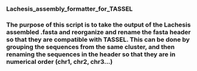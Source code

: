 ###    Lachesis_assembly_formatter_for_TASSEL

###    The purpose of this script is to take the output of the Lachesis assembled .fasta and reorganize and rename the fasta header so that they are compatible with TASSEL. This can be done by grouping the sequences from the same cluster, and then renaming the sequences in the header so that they are in numerical order (chr1, chr2, chr3...)



